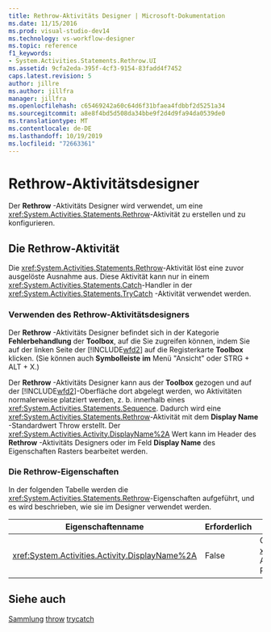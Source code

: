 ```yaml
---
title: Rethrow-Aktivitäts Designer | Microsoft-Dokumentation
ms.date: 11/15/2016
ms.prod: visual-studio-dev14
ms.technology: vs-workflow-designer
ms.topic: reference
f1_keywords:
- System.Activities.Statements.Rethrow.UI
ms.assetid: 9cfa2eda-395f-4cf3-9154-83fadd4f7452
caps.latest.revision: 5
author: jillre
ms.author: jillfra
manager: jillfra
ms.openlocfilehash: c65469242a60c64d6f31bfaea4fdbbf2d5251a34
ms.sourcegitcommit: a8e8f4bd5d508da34bbe9f2d4d9fa94da0539de0
ms.translationtype: MT
ms.contentlocale: de-DE
ms.lasthandoff: 10/19/2019
ms.locfileid: "72663361"
---
```

# <a name="rethrow-activity-designer"></a>Rethrow-Aktivitätsdesigner
Der **Rethrow** -Aktivitäts Designer wird verwendet, um eine <xref:System.Activities.Statements.Rethrow>-Aktivität zu erstellen und zu konfigurieren.

## <a name="the-rethrow-activity"></a>Die Rethrow-Aktivität
 Die <xref:System.Activities.Statements.Rethrow>-Aktivität löst eine zuvor ausgelöste Ausnahme aus. Diese Aktivität kann nur in einem <xref:System.Activities.Statements.Catch>-Handler in der <xref:System.Activities.Statements.TryCatch> -Aktivität verwendet werden.

### <a name="using-the-rethrow-activity-designer"></a>Verwenden des Rethrow-Aktivitätsdesigners
 Der **Rethrow** -Aktivitäts Designer befindet sich in der Kategorie **Fehlerbehandlung** der **Toolbox**, auf die Sie zugreifen können, indem Sie auf der linken Seite der [!INCLUDE[wfd2](../includes/wfd2-md.md)] auf die Registerkarte **Toolbox** klicken. (Sie können auch **Symbolleiste** **im** Menü "Ansicht" oder STRG + ALT + X.)

 Der **Rethrow** -Aktivitäts Designer kann aus der **Toolbox** gezogen und auf der [!INCLUDE[wfd2](../includes/wfd2-md.md)]-Oberfläche dort abgelegt werden, wo Aktivitäten normalerweise platziert werden, z. b. innerhalb eines <xref:System.Activities.Statements.Sequence>. Dadurch wird eine <xref:System.Activities.Statements.Rethrow>-Aktivität mit dem **Display Name** -Standardwert Throw erstellt. Der <xref:System.Activities.Activity.DisplayName%2A> Wert kann im Header des **Rethrow** -Aktivitäts Designers oder im Feld **Display Name** des Eigenschaften Rasters bearbeitet werden.

### <a name="the-rethrow-properties"></a>Die Rethrow-Eigenschaften
 In der folgenden Tabelle werden die <xref:System.Activities.Statements.Rethrow>-Eigenschaften aufgeführt, und es wird beschrieben, wie sie im Designer verwendet werden.

|Eigenschaftenname|Erforderlich|Verwendung|
|-------------------|--------------|-----------|
|<xref:System.Activities.Activity.DisplayName%2A>|False|Gibt den optionalen Anzeigenamen der <xref:System.Activities.Statements.Rethrow>-Aktivität an. Der Standardwert lautet Rethrow.|

## <a name="see-also"></a>Siehe auch
 [Sammlung](../workflow-designer/collection-activity-designers.md) [throw](../workflow-designer/throw-activity-designer.md) [trycatch](../workflow-designer/trycatch-activity-designer.md)